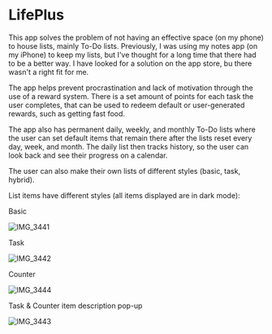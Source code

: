 # LifePlus

This app solves the problem of not having an effective space (on my phone) to house lists, mainly To-Do lists. Previously, I was using my notes app (on my iPhone) to keep my lists, but I've thought for a long time that there had to be a better way.
I have looked for a solution on the app store, bu there wasn't a right fit for me.

The app helps prevent procrastination and lack of motivation through the use of a reward system. There is a set amount of points for each task the user completes, that can be used to redeem default or user-generated rewards, such as getting fast food.

The app also has permanent daily, weekly, and monthly To-Do lists where the user can set default items that remain there after the lists reset every day, week, and month. The daily list then tracks history, so the user can look back and see their progress on a calendar.

The user can also make their own lists of different styles (basic, task, hybrid). 


List items have different styles (all items displayed are in dark mode):

Basic

![IMG_3441](https://github.com/ShaneTracey7/LifePlus/assets/71601674/3a59654a-7f19-4308-a157-ffe8d8af1847)

Task

![IMG_3442](https://github.com/ShaneTracey7/LifePlus/assets/71601674/a36984e1-286c-4e1b-b010-3e0986723214)

Counter

![IMG_3444](https://github.com/ShaneTracey7/LifePlus/assets/71601674/d3b3a213-b2de-4567-9bf0-35459fc870fc)

Task & Counter item description pop-up

![IMG_3443](https://github.com/ShaneTracey7/LifePlus/assets/71601674/d8105bc0-ee36-4da1-a6d3-a9f80c65d894)




